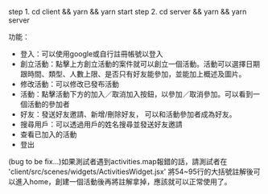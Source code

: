 step 1. cd client && yarn && yarn start
step 2. cd server && yarn && yarn server

功能：
* 登入：可以使用google或自行註冊帳號以登入
* 創立活動：點擊上方創立活動的案件就可以創立一個活動。活動可以選擇日期跟時間、類型、人數上限、是否只有好友能參加，並能加上概述及圖片。
* 修改活動：可以修改已發布活動
* 活動：點擊活動下方的加入／取消加入按鈕，以參加／取消參加。可以看到一個活動的參加者
* 好友：發送好友邀請、新增/刪除好友， 可以和活動參加者成為好友。
* 搜尋用戶：可以透過用戶的姓名搜尋並發送好友邀請
* 查看已加入的活動
* 登出

(bug to be fix...)如果測試者遇到activities.map報錯的話，請測試者在 'client/src/scenes/widgets/ActivitiesWidget.jsx' 將54~95行的大括號註解後可以進入home，創建一個活動後再將註解拿掉，應該就可以正常使用了。